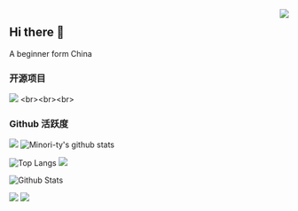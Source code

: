 <img align="right" src="https://count.getloli.com/get/@:Minori-ty?theme=rule34">

## Hi there 👋

A beginner form China

### 开源项目

[![](https://github-readme-stats.vercel.app/api/pin/?username=LakeSmile&repo=CrawltoHowNet)]([https://github.com/Minori-ty/mp4To4K-rust](https://github.com/LakeSmile/CrawltoHowNet))
<br><br><br>

### Github 活跃度

[![](https://activity-graph.herokuapp.com/graph?username=LakeSmile&theme=dracula)](https://github.com/ashutosh00710/github-readme-activity-graph)
![Minori-ty's github stats](https://github-readme-stats.vercel.app/api?username=LakeSmile&show_icons=true&theme=vue)

![Top Langs](https://github-readme-stats.vercel.app/api/top-langs/?username=LakeSmile&langs_count=6)
![](https://github-readme-stats.vercel.app/api/top-langs/?username=LakeSmile&layout=compact&langs_count=6)

![Github Stats](https://github-readme-stats.vercel.app/api?username=LakeSmile&bg_color=30,e96443,904e95&title_color=fff&text_color=fff)

![](https://raw.githubusercontent.com/LakeSmile/github-stats-transparent/output/generated/overview.svg)
![](https://raw.githubusercontent.com/LakeSmile/github-stats-transparent/output/generated/languages.svg)
<!--
**LakeSmile/LakeSmile** is a ✨ _special_ ✨ repository because its `README.md` (this file) appears on your GitHub profile.

Here are some ideas to get you started:

- 🔭 I’m currently working on ...
- 🌱 I’m currently learning ...
- 👯 I’m looking to collaborate on ...
- 🤔 I’m looking for help with ...
- 💬 Ask me about ...
- 📫 How to reach me: ...
- 😄 Pronouns: ...
- ⚡ Fun fact: ...
-->
